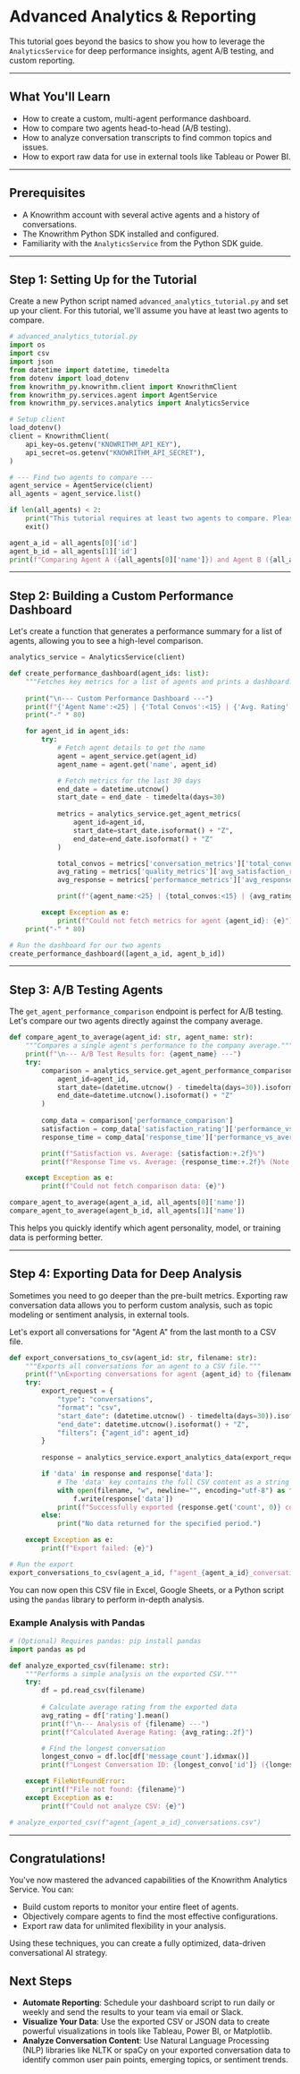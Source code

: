 # Advanced Analytics & Reporting

This tutorial goes beyond the basics to show you how to leverage the `AnalyticsService` for deep performance insights, agent A/B testing, and custom reporting.

---

## What You'll Learn

- How to create a custom, multi-agent performance dashboard.
- How to compare two agents head-to-head (A/B testing).
- How to analyze conversation transcripts to find common topics and issues.
- How to export raw data for use in external tools like Tableau or Power BI.

---

## Prerequisites

- A Knowrithm account with several active agents and a history of conversations.
- The Knowrithm Python SDK installed and configured.
- Familiarity with the `AnalyticsService` from the Python SDK guide.

---

## Step 1: Setting Up for the Tutorial

Create a new Python script named `advanced_analytics_tutorial.py` and set up your client. For this tutorial, we'll assume you have at least two agents to compare.

```python
# advanced_analytics_tutorial.py
import os
import csv
import json
from datetime import datetime, timedelta
from dotenv import load_dotenv
from knowrithm_py.knowrithm.client import KnowrithmClient
from knowrithm_py.services.agent import AgentService
from knowrithm_py.services.analytics import AnalyticsService

# Setup client
load_dotenv()
client = KnowrithmClient(
    api_key=os.getenv("KNOWRITHM_API_KEY"),
    api_secret=os.getenv("KNOWRITHM_API_SECRET"),
)

# --- Find two agents to compare ---
agent_service = AgentService(client)
all_agents = agent_service.list()

if len(all_agents) < 2:
    print("This tutorial requires at least two agents to compare. Please create more agents.")
    exit()

agent_a_id = all_agents[0]['id']
agent_b_id = all_agents[1]['id']
print(f"Comparing Agent A ({all_agents[0]['name']}) and Agent B ({all_agents[1]['name']})")
```

---

## Step 2: Building a Custom Performance Dashboard

Let's create a function that generates a performance summary for a list of agents, allowing you to see a high-level comparison.

```python
analytics_service = AnalyticsService(client)

def create_performance_dashboard(agent_ids: list):
    """Fetches key metrics for a list of agents and prints a dashboard."""
    
    print("\n--- Custom Performance Dashboard ---")
    print(f"{'Agent Name':<25} | {'Total Convos':<15} | {'Avg. Rating':<15} | {'Avg. Response (s)':<20}")
    print("-" * 80)

    for agent_id in agent_ids:
        try:
            # Fetch agent details to get the name
            agent = agent_service.get(agent_id)
            agent_name = agent.get('name', agent_id)

            # Fetch metrics for the last 30 days
            end_date = datetime.utcnow()
            start_date = end_date - timedelta(days=30)
            
            metrics = analytics_service.get_agent_metrics(
                agent_id=agent_id,
                start_date=start_date.isoformat() + "Z",
                end_date=end_date.isoformat() + "Z"
            )

            total_convos = metrics['conversation_metrics']['total_conversations']
            avg_rating = metrics['quality_metrics']['avg_satisfaction_rating']
            avg_response = metrics['performance_metrics']['avg_response_time_seconds']

            print(f"{agent_name:<25} | {total_convos:<15} | {avg_rating:<15.2f} | {avg_response:<20.2f}")

        except Exception as e:
            print(f"Could not fetch metrics for agent {agent_id}: {e}")
    print("-" * 80)

# Run the dashboard for our two agents
create_performance_dashboard([agent_a_id, agent_b_id])
```

---

## Step 3: A/B Testing Agents

The `get_agent_performance_comparison` endpoint is perfect for A/B testing. Let's compare our two agents directly against the company average.

```python
def compare_agent_to_average(agent_id: str, agent_name: str):
    """Compares a single agent's performance to the company average."""
    print(f"\n--- A/B Test Results for: {agent_name} ---")
    try:
        comparison = analytics_service.get_agent_performance_comparison(
            agent_id=agent_id,
            start_date=(datetime.utcnow() - timedelta(days=30)).isoformat() + "Z",
            end_date=datetime.utcnow().isoformat() + "Z"
        )
        
        comp_data = comparison['performance_comparison']
        satisfaction = comp_data['satisfaction_rating']['performance_vs_average_percent']
        response_time = comp_data['response_time']['performance_vs_average_percent']

        print(f"Satisfaction vs. Average: {satisfaction:+.2f}%")
        print(f"Response Time vs. Average: {response_time:+.2f}% (Note: Negative is better)")

    except Exception as e:
        print(f"Could not fetch comparison data: {e}")

compare_agent_to_average(agent_a_id, all_agents[0]['name'])
compare_agent_to_average(agent_b_id, all_agents[1]['name'])
```

This helps you quickly identify which agent personality, model, or training data is performing better.

---

## Step 4: Exporting Data for Deep Analysis

Sometimes you need to go deeper than the pre-built metrics. Exporting raw conversation data allows you to perform custom analysis, such as topic modeling or sentiment analysis, in external tools.

Let's export all conversations for "Agent A" from the last month to a CSV file.

```python
def export_conversations_to_csv(agent_id: str, filename: str):
    """Exports all conversations for an agent to a CSV file."""
    print(f"\nExporting conversations for agent {agent_id} to {filename}...")
    try:
        export_request = {
            "type": "conversations",
            "format": "csv",
            "start_date": (datetime.utcnow() - timedelta(days=30)).isoformat() + "Z",
            "end_date": datetime.utcnow().isoformat() + "Z",
            "filters": {"agent_id": agent_id}
        }
        
        response = analytics_service.export_analytics_data(export_request)

        if 'data' in response and response['data']:
            # The 'data' key contains the full CSV content as a string
            with open(filename, "w", newline="", encoding="utf-8") as f:
                f.write(response['data'])
            print(f"Successfully exported {response.get('count', 0)} conversations.")
        else:
            print("No data returned for the specified period.")

    except Exception as e:
        print(f"Export failed: {e}")

# Run the export
export_conversations_to_csv(agent_a_id, f"agent_{agent_a_id}_conversations.csv")
```

You can now open this CSV file in Excel, Google Sheets, or a Python script using the `pandas` library to perform in-depth analysis.

### Example Analysis with Pandas

```python
# (Optional) Requires pandas: pip install pandas
import pandas as pd

def analyze_exported_csv(filename: str):
    """Performs a simple analysis on the exported CSV."""
    try:
        df = pd.read_csv(filename)
        
        # Calculate average rating from the exported data
        avg_rating = df['rating'].mean()
        print(f"\n--- Analysis of {filename} ---")
        print(f"Calculated Average Rating: {avg_rating:.2f}")

        # Find the longest conversation
        longest_convo = df.loc[df['message_count'].idxmax()]
        print(f"Longest Conversation ID: {longest_convo['id']} ({longest_convo['message_count']} messages)")

    except FileNotFoundError:
        print(f"File not found: {filename}")
    except Exception as e:
        print(f"Could not analyze CSV: {e}")

# analyze_exported_csv(f"agent_{agent_a_id}_conversations.csv")
```

---

## Congratulations!

You've now mastered the advanced capabilities of the Knowrithm Analytics Service. You can:
- Build custom reports to monitor your entire fleet of agents.
- Objectively compare agents to find the most effective configurations.
- Export raw data for unlimited flexibility in your analysis.

Using these techniques, you can create a fully optimized, data-driven conversational AI strategy.

## Next Steps

-   **Automate Reporting**: Schedule your dashboard script to run daily or weekly and send the results to your team via email or Slack.
-   **Visualize Your Data**: Use the exported CSV or JSON data to create powerful visualizations in tools like Tableau, Power BI, or Matplotlib.
-   **Analyze Conversation Content**: Use Natural Language Processing (NLP) libraries like NLTK or spaCy on your exported conversation data to identify common user pain points, emerging topics, or sentiment trends.